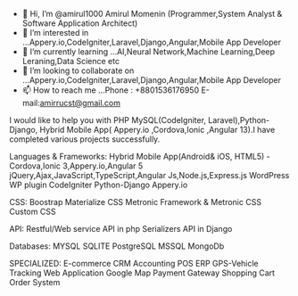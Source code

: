 - 👋 Hi, I’m @amirul1000  Amirul Momenin (Programmer,System Analyst & Software Application Architect)
- 👀 I’m interested in ...Appery.io,CodeIgniter,Laravel,Django,Angular,Mobile App Developer
- 🌱 I’m currently learning ...AI,Neural Network,Machine Learning,Deep Leraning,Data Science etc
- 💞️ I’m looking to collaborate on ...Appery.io,CodeIgniter,Laravel,Django,Angular,Mobile App Developer
- 📫 How to reach me ...Phone : +8801536176950   E-mail:amirrucst@gmail.com

<!---
amirul1000/amirul1000 is a ✨ special ✨ repository because its `README.md` (this file) appears on your GitHub profile.
You can click the Preview link to take a look at your changes.
--->
I would like to help you with PHP MySQL(CodeIgniter, Laravel),Python-Django, Hybrid Mobile App( Appery.io ,Cordova,Ionic ,Angular 13).I have completed various projects successfully.

Languages & Frameworks:
Hybrid Mobile App(Android& iOS, HTML5) -Cordova,Ionic 3,Appery.io,Angular 5
jQuery,Ajax,JavaScript,TypeScript,Angular Js,Node.js,Express.js
WordPress
WP plugin
CodeIgniter
Python-Django
Appery.io

CSS:
Boostrap
Materialize CSS
Metronic Framework & Metronic CSS
Custom CSS

API:
Restful/Web service API in php
Serializers API in Django

Databases:
MYSQL
SQLITE
PostgreSQL
MSSQL
MongoDb

SPECIALIZED:
E-commerce
CRM
Accounting
POS
ERP
GPS-Vehicle Tracking
Web Application
Google Map
Payment Gateway
Shopping Cart
Order System

